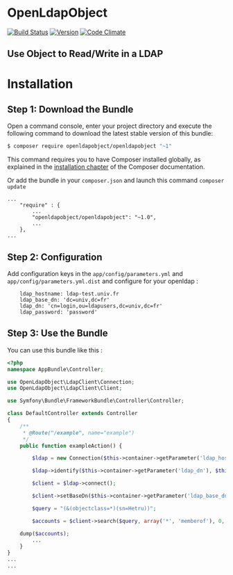 # OpenLdapObject
[![Build Status](https://travis-ci.org/OpenLdapObject/OpenLdapObject.svg?branch=master)](https://travis-ci.org/OpenLdapObject/OpenLdapObject)
[![Version](https://img.shields.io/packagist/v/openldapobject/openldapobject.svg?style=flat)](https://packagist.org/packages/openldapobject/openldapobject)
[![Code Climate](https://codeclimate.com/github/OpenLdapObject/OpenLdapObject/badges/gpa.svg)](https://codeclimate.com/github/OpenLdapObject/OpenLdapObject)

Use Object to Read/Write in a LDAP
----------------------------------

Installation
============

Step 1: Download the Bundle
---------------------------

Open a command console, enter your project directory and execute the
following command to download the latest stable version of this bundle:

```bash
$ composer require openldapobject/openldapobject "~1"
```

This command requires you to have Composer installed globally, as explained
in the [installation chapter](https://getcomposer.org/doc/00-intro.md)
of the Composer documentation.

Or add the bundle in your `composer.json` and launch this command `composer update`
```
...
    "require" : {
        ...
        "openldapobject/openldapobject": "~1.0",
        ...
    },
...
```

Step 2: Configuration
---------------------
Add configuration keys in the `app/config/parameters.yml` and `app/config/parameters.yml.dist` and configure for your openldap :
```
    ldap_hostname: ldap-test.univ.fr
    ldap_base_dn: 'dc=univ,dc=fr'
    ldap_dn: 'cn=login,ou=ldapusers,dc=univ,dc=fr'
    ldap_password: 'password'
```


Step 3: Use the Bundle
----------------------

You can use this bundle like this :
```php
<?php
namespace AppBundle\Controller;

use OpenLdapObject\LdapClient\Connection;
use OpenLdapObject\LdapClient\Client;

use Symfony\Bundle\FrameworkBundle\Controller\Controller;

class DefaultController extends Controller
{
    /**
     * @Route("/example", name="example")
     */
    public function exampleAction() {

        $ldap = new Connection($this->container->getParameter('ldap_hostname'), 389);

        $ldap->identify($this->container->getParameter('ldap_dn'), $this->container->getParameter('ldap_password'));

        $client = $ldap->connect();

        $client->setBaseDn($this->container->getParameter('ldap_base_dn'));

        $query = "(&(objectclass=*)(sn=Hetru))";

        $accounts = $client->search($query, array('*', 'memberof'), 0, 'ou=accounts');

	dump($accounts);
        ...
    }
}
...
...
```


